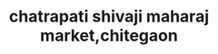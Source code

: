 ---
title: "chatrapati shivaji maharaj market,chitegaon"
url: /chitegaon/chatrapati-shivaji-maharaj-market-chitegaon/
shop: Supermarkt
---